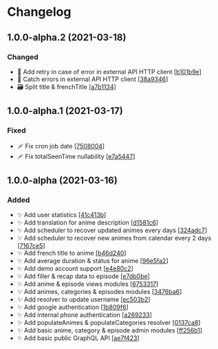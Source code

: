 # Changelog

<a name="1.0.0-alpha.2"></a>
## 1.0.0-alpha.2 (2021-03-18)

### Changed

- 🥅 Add retry in case of error in external API HTTP client [[b101b9e](https://github.com/ishiro-io/ishiro-server/commit/b101b9eb24f1c4a5251103872abb3f51191cc0bf)]
- 🥅 Catch errors in external API HTTP client [[38a9346](https://github.com/ishiro-io/ishiro-server/commit/38a9346aa699545162e9a3e1f1d30c8a0bbae15b)]
- 🗃️ Split title &amp; frenchTitle [[a7b1134](https://github.com/ishiro-io/ishiro-server/commit/a7b1134a4e9f078d63a1da750babb3d129383d06)]


<a name="1.0.0-alpha.1"></a>
## 1.0.0-alpha.1 (2021-03-17)

### Fixed

-  🩹 Fix cron job date [[7508004](https://github.com/ishiro-io/ishiro-server/commit/7508004392ce9faa938db8d4dedb3327bd103529)]
-  🩹 Fix totalSeenTime nullability [[e7a5447](https://github.com/ishiro-io/ishiro-server/commit/e7a5447747cfadf58a8437033564ea0ada60b808)]


<a name="1.0.0-alpha"></a>
## 1.0.0-alpha (2021-03-16)

### Added

- ✨ Add user statistics [[41c413b](https://github.com/ishiro-io/ishiro-server/commit/41c413ba219e8bae0d3ed449b7c0cc14db1e6a31)]
- ✨ Add translation for anime description [[d1581c6](https://github.com/ishiro-io/ishiro-server/commit/d1581c6c07f60ff5e9fd787979fa6acf1cab6e9a)]
- ✨ Add scheduler to recover updated animes every days [[324adc7](https://github.com/ishiro-io/ishiro-server/commit/324adc719cc19aa8f10355c901acf2ecd5fc3722)]
- ✨ Add scheduler to recover new animes from calendar every 2 days [[7167ce5](https://github.com/ishiro-io/ishiro-server/commit/7167ce509cbcb7f029f2011ab4db617c3dcd85df)]
- ✨ Add french title to anime [[b46d240](https://github.com/ishiro-io/ishiro-server/commit/b46d2401a93a08c1e5891f19bc1a2e0001c7dba1)]
- ✨ Add average duration &amp; status for anime [[96e5fa2](https://github.com/ishiro-io/ishiro-server/commit/96e5fa23000b6187b042b7592f085066883da118)]
- ✨ Add demo account support [[e4e80c2](https://github.com/ishiro-io/ishiro-server/commit/e4e80c230b1cb35c1c79d295bb967fb4f78a57d6)]
- ✨ Add filler &amp; recap data to episode [[e7db0be](https://github.com/ishiro-io/ishiro-server/commit/e7db0be2ddc536e03ed1d15e87f52954399a461e)]
- ✨ Add anime &amp; episode views modules [[6753317](https://github.com/ishiro-io/ishiro-server/commit/67533179d9e16e12837f202fae757dd7695c9d16)]
- ✨ Add animes, categories &amp; episodes modules [[3476ba6](https://github.com/ishiro-io/ishiro-server/commit/3476ba61a00b1447be0322157417b0455b6c1441)]
- ✨ Add resolver to update username [[ec503b2](https://github.com/ishiro-io/ishiro-server/commit/ec503b2816eaeb96f2dc1b918f4f8402af6b949b)]
- ✨ Add google authentication [[1b809f6](https://github.com/ishiro-io/ishiro-server/commit/1b809f656e8d05fda0769cdb4853fb9dff9375d7)]
- ✨ Add internal phone authentication [[a269233](https://github.com/ishiro-io/ishiro-server/commit/a26923311efb254829c42ce30020cdd1adb76f2d)]
- ✨ Add populateAnimes &amp; populateCategories resolver [[0137ca8](https://github.com/ishiro-io/ishiro-server/commit/0137ca894b75b80fbfdc435a5032ae0b38c96d24)]
- ✨ Add basic anime, category &amp; episode admin modules [[ff256b1](https://github.com/ishiro-io/ishiro-server/commit/ff256b1727ba461303903f57dc969edb82dc40ac)]
- ✨ Add basic public GraphQL API [[ae7f423](https://github.com/ishiro-io/ishiro-server/commit/ae7f4237bcf08442982082beb12a04678237a5b5)]